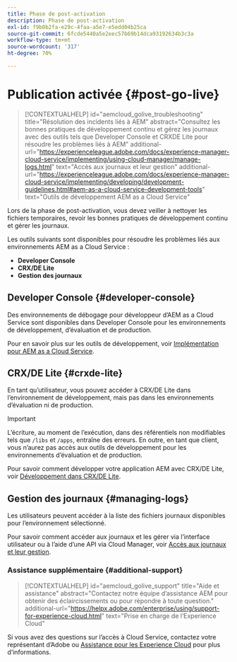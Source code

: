 ```yaml
---
title: Phase de post-activation
description: Phase de post-activation
exl-id: f9b0b2fa-e29c-4faa-a5e7-e5edd04b25ca
source-git-commit: 6fcde5440a5e2eec57b69b14dca93192634b3c3a
workflow-type: tm+mt
source-wordcount: '317'
ht-degree: 70%

---
```


# Publication activée {#post-go-live}

>[!CONTEXTUALHELP]
>id="aemcloud_golive_troubleshooting"
>title="Résolution des incidents liés à AEM"
>abstract="Consultez les bonnes pratiques de développement continu et gérez les journaux avec des outils tels que Developer Console et CRXDE Lite pour résoudre les problèmes liés à AEM"
>additional-url="https://experienceleague.adobe.com/docs/experience-manager-cloud-service/implementing/using-cloud-manager/manage-logs.html" text="Accès aux journaux et leur gestion"
>additional-url="https://experienceleague.adobe.com/docs/experience-manager-cloud-service/implementing/developing/development-guidelines.html#aem-as-a-cloud-service-development-tools" text="Outils de développement AEM as a Cloud Service"


Lors de la phase de post-activation, vous devez veiller à nettoyer les fichiers temporaires, revoir les bonnes pratiques de développement continu et gérer les journaux.

Les outils suivants sont disponibles pour résoudre les problèmes liés aux environnements AEM as a Cloud Service :

* **Developer Console**
* **CRX/DE Lite**
* **Gestion des journaux**


## Developer Console {#developer-console}

Des environnements de débogage pour développeur d’AEM as a Cloud Service sont disponibles dans Developer Console pour les environnements de développement, d’évaluation et de production.

Pour en savoir plus sur les outils de développement, voir [Implémentation pour AEM as a Cloud Service](https://experienceleague.adobe.com/docs/experience-manager-cloud-service/implementing/developing/development-guidelines.html#aem-as-a-cloud-service-development-tools).

## CRX/DE Lite {#crxde-lite}

En tant qu’utilisateur, vous pouvez accéder à CRX/DE Lite dans l’environnement de développement, mais pas dans les environnements d’évaluation ni de production.

>[!IMPORTANT]
>L’écriture, au moment de l’exécution, dans des référentiels non modifiables tels que `/libs` et `/apps`, entraîne des erreurs. En outre, en tant que client, vous n’aurez pas accès aux outils de développement pour les environnements d’évaluation et de production.

Pour savoir comment développer votre application AEM avec CRX/DE Lite, voir [Développement dans CRX/DE Lite](/help/implementing/developing/tools/crxde.md).

## Gestion des journaux {#managing-logs}

Les utilisateurs peuvent accéder à la liste des fichiers journaux disponibles pour l’environnement sélectionné.

Pour savoir comment accéder aux journaux et les gérer via l’interface utilisateur ou à l’aide d’une API via Cloud Manager, voir [Accès aux journaux et leur gestion](https://experienceleague.adobe.com/docs/experience-manager-cloud-service/implementing/using-cloud-manager/manage-logs.html?lang=fr).

### Assistance supplémentaire {#additional-support}

>[!CONTEXTUALHELP]
>id="aemcloud_golive_support"
>title="Aide et assistance"
>abstract="Contactez notre équipe d’assistance AEM pour obtenir des éclaircissements ou pour répondre à toute question."
>additional-url="https://helpx.adobe.com/enterprise/using/support-for-experience-cloud.html" text="Prise en charge de l’Experience Cloud"

Si vous avez des questions sur l’accès à Cloud Service, contactez votre représentant d’Adobe ou [Assistance pour les Experience Cloud](https://helpx.adobe.com/fr/enterprise/using/support-for-experience-cloud.html) pour plus d’informations.
